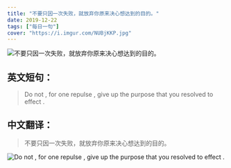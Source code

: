 ```yaml
---
title: "不要只因一次失败，就放弃你原来决心想达到的目的。"
date: 2019-12-22
tags: ["每日一句"]
cover: "https://i.imgur.com/NUBjKKP.jpg"
---
```


![不要只因一次失败，就放弃你原来决心想达到的目的。](https://i.imgur.com/y4QITtA.jpg)

## 英文短句：
> Do not , for one repulse , give up the purpose that you resolved to effect .

<!--more-->

## 中文翻译：
> 不要只因一次失败，就放弃你原来决心想达到的目的。

![Do not , for one repulse , give up the purpose that you resolved to effect .](https://i.imgur.com/SPO1hN1.jpg)


